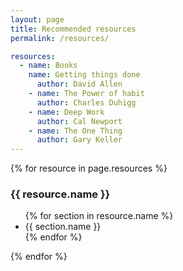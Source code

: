 ```yaml
---
layout: page
title: Recommended resources
permalink: /resources/

resources:
  - name: Books
    name: Getting things done
      author: David Allen
    - name: The Power of habit
      author: Charles Duhigg
    - name: Deep Work
      author: Cal Newport
    - name: The One Thing
      author: Gary Keller
---    
```


{% for resource in page.resources %}
    <h3>{{ resource.name }}</h3>
    <ul>
        {% for section in resource.name %}
            <li>{{ section.name }}</li>
        {% endfor %}
    </ul>
{% endfor %}
